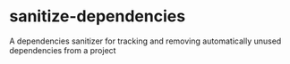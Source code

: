 # sanitize-dependencies
A dependencies sanitizer for tracking and removing automatically unused dependencies from a project
